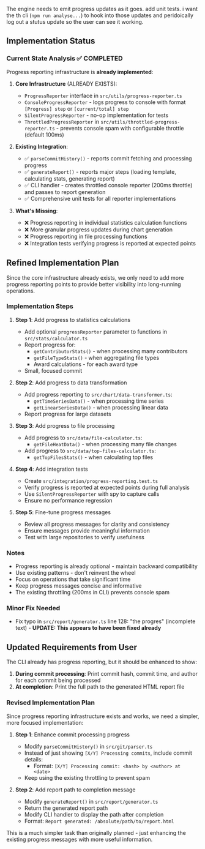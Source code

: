 The engine needs to emit progress updates as it goes.  add unit tests.  i want the th cli (`npm run analyse...`) to hook into those updates and peridoically log out a stutus update so the user can see it working.

## Implementation Status

### Current State Analysis ✅ COMPLETED
Progress reporting infrastructure is **already implemented**:

1. **Core Infrastructure** (ALREADY EXISTS):
   - `ProgressReporter` interface in `src/utils/progress-reporter.ts`
   - `ConsoleProgressReporter` - logs progress to console with format `[Progress] step` or `[current/total] step`
   - `SilentProgressReporter` - no-op implementation for tests
   - `ThrottledProgressReporter` in `src/utils/throttled-progress-reporter.ts` - prevents console spam with configurable throttle (default 100ms)

2. **Existing Integration**:
   - ✅ `parseCommitHistory()` - reports commit fetching and processing progress
   - ✅ `generateReport()` - reports major steps (loading template, calculating stats, generating report)
   - ✅ CLI handler - creates throttled console reporter (200ms throttle) and passes to report generation
   - ✅ Comprehensive unit tests for all reporter implementations

3. **What's Missing**:
   - ❌ Progress reporting in individual statistics calculation functions
   - ❌ More granular progress updates during chart generation
   - ❌ Progress reporting in file processing functions
   - ❌ Integration tests verifying progress is reported at expected points

## Refined Implementation Plan

Since the core infrastructure already exists, we only need to add more progress reporting points to provide better visibility into long-running operations.

### Implementation Steps

1. **Step 1**: Add progress to statistics calculations
   - Add optional `progressReporter` parameter to functions in `src/stats/calculator.ts`
   - Report progress for:
     - `getContributorStats()` - when processing many contributors
     - `getFileTypeStats()` - when aggregating file types
     - Award calculations - for each award type
   - Small, focused commit

2. **Step 2**: Add progress to data transformation
   - Add progress reporting to `src/chart/data-transformer.ts`:
     - `getTimeSeriesData()` - when processing time series
     - `getLinearSeriesData()` - when processing linear data
   - Report progress for large datasets

3. **Step 3**: Add progress to file processing
   - Add progress to `src/data/file-calculator.ts`:
     - `getFileHeatData()` - when processing many file changes
   - Add progress to `src/data/top-files-calculator.ts`:
     - `getTopFilesStats()` - when calculating top files

4. **Step 4**: Add integration tests
   - Create `src/integration/progress-reporting.test.ts`
   - Verify progress is reported at expected points during full analysis
   - Use `SilentProgressReporter` with spy to capture calls
   - Ensure no performance regression

5. **Step 5**: Fine-tune progress messages
   - Review all progress messages for clarity and consistency
   - Ensure messages provide meaningful information
   - Test with large repositories to verify usefulness

### Notes
- Progress reporting is already optional - maintain backward compatibility
- Use existing patterns - don't reinvent the wheel
- Focus on operations that take significant time
- Keep progress messages concise and informative
- The existing throttling (200ms in CLI) prevents console spam

### Minor Fix Needed
- Fix typo in `src/report/generator.ts` line 128: "the progres" (incomplete text) - **UPDATE: This appears to have been fixed already**

## Updated Requirements from User

The CLI already has progress reporting, but it should be enhanced to show:
1. **During commit processing**: Print commit hash, commit time, and author for each commit being processed
2. **At completion**: Print the full path to the generated HTML report file

### Revised Implementation Plan

Since progress reporting infrastructure exists and works, we need a simpler, more focused implementation:

1. **Step 1**: Enhance commit processing progress
   - Modify `parseCommitHistory()` in `src/git/parser.ts`
   - Instead of just showing `[X/Y] Processing commits`, include commit details:
     - Format: `[X/Y] Processing commit: <hash> by <author> at <date>`
   - Keep using the existing throttling to prevent spam

2. **Step 2**: Add report path to completion message
   - Modify `generateReport()` in `src/report/generator.ts`
   - Return the generated report path
   - Modify CLI handler to display the path after completion
   - Format: `Report generated: /absolute/path/to/report.html`

This is a much simpler task than originally planned - just enhancing the existing progress messages with more useful information.